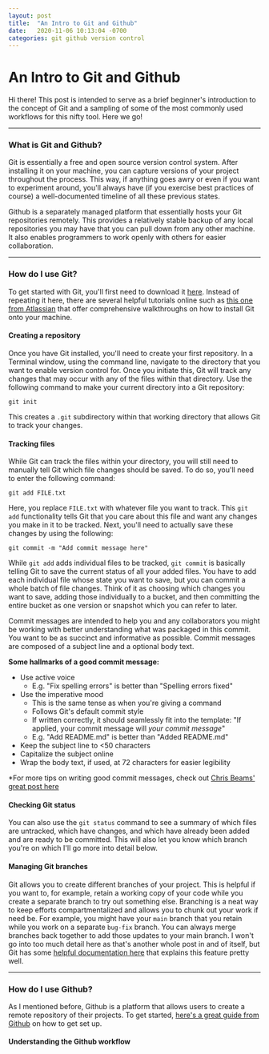 ```yaml
---
layout: post
title:  "An Intro to Git and Github"
date:   2020-11-06 10:13:04 -0700
categories: git github version control
---
```

# An Intro to Git and Github

Hi there! This post is intended to serve as a brief beginner's introduction to the concept of Git and a sampling of some of the most commonly used workflows for this nifty tool. Here we go!

***

### What is Git and Github?

Git is essentially a free and open source version control system. After installing it on your machine, you can capture versions of your project throughout the process. This way, if anything goes awry or even if you want to experiment around, you'll always have (if you exercise best practices of course) a well-documented timeline of all these previous states.

Github is a separately managed platform that essentially hosts your Git repositories remotely. This provides a relatively stable backup of any local repositories you may have that you can pull down from any other machine. It also enables programmers to work openly with others for easier collaboration.

***

### How do I use Git?

To get started with Git, you'll first need to download it [here](https://git-scm.com/downloads). Instead of repeating it here, there are several helpful tutorials online such as [this one from Atlassian](https://www.atlassian.com/git/tutorials/install-git) that offer comprehensive walkthroughs on how to install Git onto your machine.

#### Creating a repository

Once you have Git installed, you'll need to create your first repository. In a Terminal window, using the command line, navigate to the directory that you want to enable version control for. Once you initiate this, Git will track any changes that may occur with any of the files within that directory. Use the following command to make your current directory into a Git repository:  

`git init`

This creates a `.git` subdirectory within that working directory that allows Git to track your changes.

#### Tracking files

While Git can track the files within your directory, you will still need to manually tell Git which file changes should be saved. To do so, you'll need to enter the following command:

`git add FILE.txt`

Here, you replace `FILE.txt` with whatever file you want to track. This `git add` functionality tells Git that you care about this file and want any changes you make in it to be tracked. Next, you'll need to actually save these changes by using the following:

`git commit -m "Add commit message here"`

While `git add` adds individual files to be tracked, `git commit` is basically telling Git to save the current status of all your added files. You have to add each individual file whose state you want to save, but you can commit a whole batch of file changes. Think of it as choosing which changes you want to save, adding those individually to a bucket, and then committing the entire bucket as one version or snapshot which you can refer to later.

Commit messages are intended to help you and any collaborators you might be working with better understanding what was packaged in this commit. You want to be as succinct and informative as possible. Commit messages are composed of a subject line and a optional body text.

**Some hallmarks of a good commit message:**
* Use active voice
  * E.g. "Fix spelling errors" is better than "Spelling errors fixed"
* Use the imperative mood
  * This is the same tense as when you're giving a command
  * Follows Git's default commit style
  * If written correctly, it should seamlessly fit into the template: "If applied, your commit message will *your commit message*"
  * E.g. "Add README.md" is better than "Added README.md"
* Keep the subject line to <50 characters
* Capitalize the subject online
* Wrap the body text, if used, at 72 characters for easier legibility

*For more tips on writing good commit messages, check out [Chris Beams' great post here](https://chris.beams.io/posts/git-commit/#imperative)

#### Checking Git status

You can also use the `git status` command to see a summary of which files are untracked, which have changes, and which have already been added and are ready to be committed. This will also let you know which branch you're on which I'll go more into detail below.

#### Managing Git branches

Git allows you to create different branches of your project. This is helpful if you want to, for example, retain a working copy of your code while you create a separate branch to try out something else. Branching is a neat way to keep efforts compartmentalized and allows you to chunk out your work if need be. For example, you might have your `main` branch that you retain while you work on a separate `bug-fix` branch. You can always merge branches back together to add those updates to your main branch. I won't go into too much detail here as that's another whole post in and of itself, but Git has some [helpful documentation here](https://git-scm.com/book/en/v2/Git-Branching-Basic-Branching-and-Merging) that explains this feature pretty well.

***

### How do I use Github?

As I mentioned before, Github is a platform that allows users to create a remote repository of their projects. To get started, [here's a great guide from Github](https://guides.github.com/activities/hello-world/) on how to get set up.

#### Understanding the Github workflow
